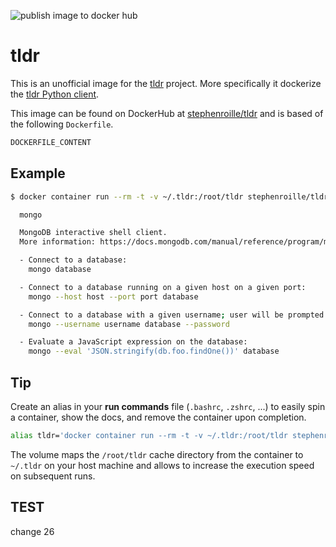 ![publish image to docker hub](https://github.com/StephenRoille/docker-tldr/actions/workflows/publish.yml/badge.svg)

# tldr

This is an unofficial image for the [tldr](https://tldr.sh/) project. More specifically it dockerize the [tldr Python client](https://github.com/tldr-pages/tldr-python-client).

This image can be found on DockerHub at [stephenroille/tldr](https://hub.docker.com/repository/docker/stephenroille/tldr) and is based of the following `Dockerfile`.

```dockerfile
DOCKERFILE_CONTENT
```

## Example

```bash
$ docker container run --rm -t -v ~/.tldr:/root/tldr stephenroille/tldr mongo

  mongo

  MongoDB interactive shell client.
  More information: https://docs.mongodb.com/manual/reference/program/mongo.

  - Connect to a database:
    mongo database

  - Connect to a database running on a given host on a given port:
    mongo --host host --port port database

  - Connect to a database with a given username; user will be prompted for password:
    mongo --username username database --password

  - Evaluate a JavaScript expression on the database:
    mongo --eval 'JSON.stringify(db.foo.findOne())' database
```

## Tip

Create an alias in your **run commands** file (`.bashrc`, `.zshrc`, ...) to easily spin a container, show the docs, and remove the container upon completion.

```bash
alias tldr='docker container run --rm -t -v ~/.tldr:/root/tldr stephenroille/tldr'
```

The volume maps the `/root/tldr` cache directory from the container to `~/.tldr` on your host machine and allows to increase the execution speed on subsequent runs.

## TEST

change 26
